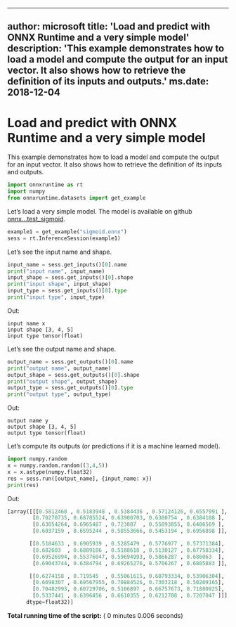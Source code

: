 
---
author: microsoft
title: 'Load and predict with ONNX Runtime and a very simple model'
description: 'This example demonstrates how to load a model and compute the output for an input vector. It also shows how to retrieve the definition of its inputs and outputs.'
ms.date: 2018-12-04
---    
    



# Load and predict with ONNX Runtime and a very simple model



This example demonstrates how to load a model and compute the output for an input vector. It also shows how to retrieve the definition of its inputs and outputs.

```python
import onnxruntime as rt
import numpy
from onnxruntime.datasets import get_example
```



Let’s load a very simple model. The model is available on github [onnx...test_sigmoid](https://github.com/onnx/onnx/tree/master/onnx/backend/test/data/node/test_sigmoid).

```python
example1 = get_example("sigmoid.onnx")
sess = rt.InferenceSession(example1)
```



Let’s see the input name and shape.

```python
input_name = sess.get_inputs()[0].name
print("input name", input_name)
input_shape = sess.get_inputs()[0].shape
print("input shape", input_shape)
input_type = sess.get_inputs()[0].type
print("input type", input_type)
```



Out:

```text
input name x
input shape [3, 4, 5]
input type tensor(float)
```



Let’s see the output name and shape.

```python
output_name = sess.get_outputs()[0].name
print("output name", output_name)
output_shape = sess.get_outputs()[0].shape
print("output shape", output_shape)
output_type = sess.get_outputs()[0].type
print("output type", output_type)
```



Out:

```text
output name y
output shape [3, 4, 5]
output type tensor(float)
```



Let’s compute its outputs (or predictions if it is a machine learned model).

```python
import numpy.random
x = numpy.random.random((3,4,5))
x = x.astype(numpy.float32)
res = sess.run([output_name], {input_name: x})
print(res)
```



Out:

```python
[array([[[0.5812468 , 0.5183948 , 0.5384436 , 0.57124126, 0.6557991 ],
        [0.70270735, 0.68785524, 0.63900703, 0.6300754 , 0.6384108 ],
        [0.63054264, 0.6965487 , 0.723807  , 0.55093855, 0.6406569 ],
        [0.6037159 , 0.6595244 , 0.58553666, 0.5453194 , 0.6956898 ]],

       [[0.5184633 , 0.6905939 , 0.5285479 , 0.5776977 , 0.57371384],
        [0.682603  , 0.6889186 , 0.5188618 , 0.5130127 , 0.67758334],
        [0.69526994, 0.55376047, 0.59694993, 0.5866287 , 0.686063  ],
        [0.69043744, 0.6384794 , 0.69265276, 0.5706267 , 0.6805883 ]],

       [[0.6274158 , 0.719545  , 0.55061615, 0.60793334, 0.53906304],
        [0.6698307 , 0.69567955, 0.70884526, 0.7303218 , 0.50209165],
        [0.70482993, 0.60729706, 0.5166897 , 0.66757673, 0.71880925],
        [0.5337441 , 0.6396456 , 0.6610355 , 0.6212788 , 0.7207047 ]]],
      dtype=float32)]
```



**Total running time of the script:** ( 0 minutes  0.006 seconds)
